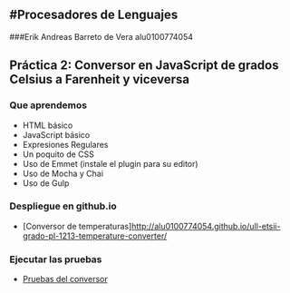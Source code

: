 #Procesadores de Lenguajes
---
###Erik Andreas Barreto de Vera alu0100774054
## Práctica 2: Conversor en JavaScript de grados Celsius a Farenheit y viceversa

### Que aprendemos

* HTML básico
* JavaScript básico
* Expresiones Regulares
* Un poquito de CSS
* Uso de Emmet (instale el plugin para su editor)
* Uso de Mocha y Chai
* Uso de Gulp

### Despliegue en github.io

* [Conversor de temperaturas]http://alu0100774054.github.io/ull-etsii-grado-pl-1213-temperature-converter/

### Ejecutar las pruebas

* [Pruebas del conversor](http://alu0100774054.github.io/ull-etsii-grado-pl-1213-temperature-converter/tests/index.html)
